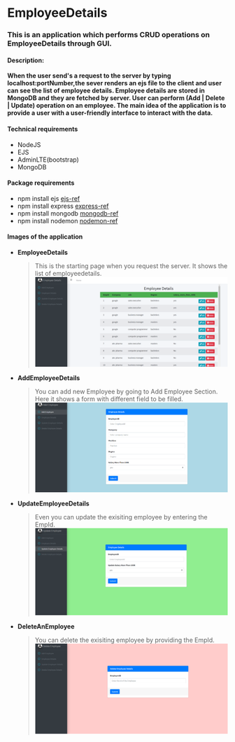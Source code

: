 # EmployeeDetails

### This is an application which performs CRUD operations on EmployeeDetails through GUI.
#### Description:
**When the user send's a request to the server by typing localhost:portNumber,the sever renders an ejs file to the client and user can see the list of employee details.
Employee details are stored in MongoDB and they are fetched by server. User can perform (Add | Delete | Update) operation on an employee. The main idea of the application is 
to provide a user with a user-friendly interface to interact with the data.**

#### Technical requirements
- NodeJS
- EJS
- AdminLTE(bootstrap)
- MongoDB

#### Package requirements
- npm install ejs [ejs-ref](https://www.npmjs.com/package/ejs)
- npm install express [express-ref](https://www.npmjs.com/package/express)
- npm install mongodb [mongodb-ref](https://www.npmjs.com/package/mongodb)
- npm install nodemon [nodemon-ref](https://www.npmjs.com/package/nodemon)

#### Images of the application
- **EmployeeDetails**
  > This is the starting page when you request the server.
  > It shows the list of employeedetails.
  ![](tutorial/step1.png)
- **AddEmployeeDetails**
  > You can add new Employee by going to Add Employee Section.
  > Here it shows a form with different field to be filled.
  ![](tutorial/step2.png)
- **UpdateEmployeeDetails**
  > Even you can update the exisiting employee by entering the EmpId. 
  ![](tutorial/step3.png)
- **DeleteAnEmployee**
  > You can delete the exisiting employee by providing the EmpId.
  ![](tutorial/step4.png)

